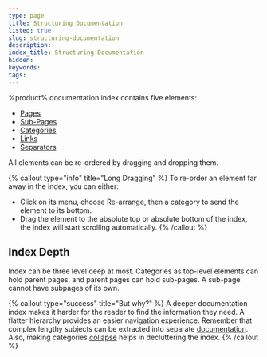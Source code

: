 ```yaml
---
type: page
title: Structuring Documentation
listed: true
slug: structuring-documentation
description: 
index_title: Structuring Documentation
hidden: 
keywords: 
tags: 
---
```


%product% documentation index contains five elements:

- [Pages](/support-center/managing-pages)
- [Sub-Pages](/support-center/managing-pages#adding-subpage)
- [Categories](/support-center/categories)
- [Links](/support-center/external-links)
- [Separators](/support-center/categories#separators)

All elements can be re-ordered by dragging and dropping them.

{% callout type="info" title="Long Dragging" %}
To re-order an element far away in the index, you can either:

- Click on its menu, choose Re-arrange, then a category to send the element to its bottom.
- Drag the element to the absolute top or absolute bottom of the index, the index will start scrolling automatically.
{% /callout %}

## Index Depth

Index can be three level deep at most. Categories as top-level elements can hold parent pages, and parent pages can hold sub-pages. A sub-page cannot have subpages of its own.

{% callout type="success" title="But why?" %}
A deeper documentation index makes it harder for the reader to find the information they need. A flatter hierarchy provides an easier navigation experience. Remember that complex lengthy subjects can be extracted into separate [documentation](/support-center/managing-documentation). Also, making categories [collapse](/support-center/documentation-settings#collapsible-categories) helps in decluttering the index.
{% /callout %}